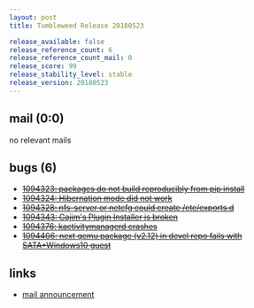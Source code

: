 ```yaml
---
layout: post
title: Tumbleweed Release 20180523

release_available: false
release_reference_count: 6
release_reference_count_mail: 0
release_score: 99
release_stability_level: stable
release_version: 20180523
---
```


## mail (0:0)

no relevant mails

## bugs (6)

<!--more-->

- ~~[1094323: packages do not build reproducibly from pip install](https://bugzilla.opensuse.org/show_bug.cgi?id=1094323)~~
- ~~[1094324: Hibernation mode did not work](https://bugzilla.opensuse.org/show_bug.cgi?id=1094324)~~
- ~~[1094328: nfs-server or netcfg could create /etc/exports.d](https://bugzilla.opensuse.org/show_bug.cgi?id=1094328)~~
- ~~[1094343: Gajim's Plugin Installer is broken](https://bugzilla.opensuse.org/show_bug.cgi?id=1094343)~~
- ~~[1094376: kactivitymanagerd crashes](https://bugzilla.opensuse.org/show_bug.cgi?id=1094376)~~
- ~~[1094406: next qemu package (v2.12) in devel repo fails with SATA+Windows10 guest](https://bugzilla.opensuse.org/show_bug.cgi?id=1094406)~~



## links

- [mail announcement](https://lists.opensuse.org/opensuse-factory/2018-05/msg00387.html)
